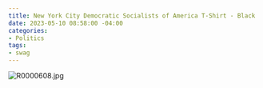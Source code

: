 ```yaml
---
title: New York City Democratic Socialists of America T-Shirt - Black
date: 2023-05-10 08:58:00 -04:00
categories:
- Politics
tags:
- swag
---
```


![R0000608.jpg](/uploads/R0000608.jpg)
